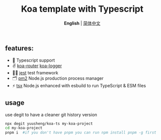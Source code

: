 <h1 align='center'>Koa template with Typescript</h1>

<p align='center'>
<b>English</b> | <a  href="https://github.com/yuusheng/koa-ts/blob/master/README.zh-CN.md">简体中文</a>
</p>

<br>

## features:

- 💪 Typescript support
- ✌️ [koa-router](https://github.com/koajs/router) [koa-logger](https://github.com/koajs/logger)
- 👂🏻 [jest](https://jestjs.io/) test framework
- 🗂 [pm2](https://pm2.keymetrics.io/) Node.js production process manager
- ⚡️ [tsx](https://github.com/esbuild-kit/tsx) Node.js enhanced with esbuild to run TypeScript & ESM files

## usage

use degit to have a cleaner git history version

```bash
npx degit yuusheng/koa-ts my-koa-project
cd my-koa-project
pnpm i  #if you don't have pnpm you can run npm install pnpm -g first
```
